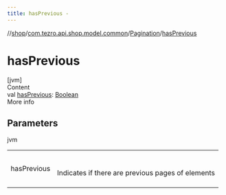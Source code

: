 ```yaml
---
title: hasPrevious -
---
```

//[shop](../../../index.md)/[com.tezro.api.shop.model.common](../index.md)/[Pagination](index.md)/[hasPrevious](has-previous.md)



# hasPrevious  
[jvm]  
Content  
val [hasPrevious](has-previous.md): [Boolean](https://kotlinlang.org/api/latest/jvm/stdlib/kotlin/-boolean/index.html)  
More info  


## Parameters  
  
jvm  
  
| | |
|---|---|
| <a name="com.tezro.api.shop.model.common/Pagination/hasPrevious/#/PointingToDeclaration/"></a>hasPrevious| <a name="com.tezro.api.shop.model.common/Pagination/hasPrevious/#/PointingToDeclaration/"></a><br><br>Indicates if there are previous pages of elements<br><br>|
  
  



